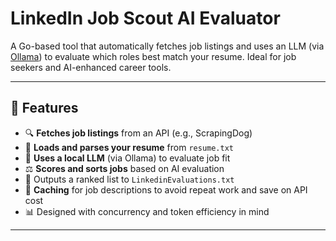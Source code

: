 # LinkedIn Job Scout AI Evaluator

A Go-based tool that automatically fetches job listings and uses an LLM (via [Ollama](https://ollama.com)) to evaluate which roles best match your resume. Ideal for job seekers and AI-enhanced career tools.

---

## 🚀 Features

- 🔍 **Fetches job listings** from an API (e.g., ScrapingDog)
- 📄 **Loads and parses your resume** from `resume.txt`
- 🤖 **Uses a local LLM** (via Ollama) to evaluate job fit
- ⚖️ **Scores and sorts jobs** based on AI evaluation
- 📁 Outputs a ranked list to `LinkedinEvaluations.txt`
- 💾 **Caching** for job descriptions to avoid repeat work and save on API cost
- 📊 Designed with concurrency and token efficiency in mind

---


